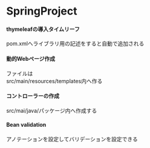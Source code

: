 # SpringProject
 
#### thymeleafの導入タイムリーフ  
pom.xmlへライブラリ用の記述をすると自動で追加される

#### 動的Webページ作成
ファイルは  
src/main/resources/templates内へ作る

#### コントローラーの作成
src/mai/java/パッケージ内へ作成する

#### Bean validation
アノテーションを設定してバリデーションを設定できる